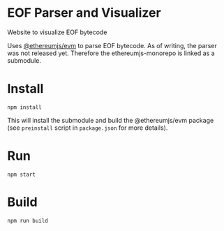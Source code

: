 # EOF Parser and Visualizer

Website to visualize EOF bytecode

Uses [@ethereumjs/evm](https://github.com/ethereumjs/ethereumjs-monorepo/tree/master/packages/evm) to parse EOF bytecode. As of writing, the parser was not released yet. Therefore the ethereumjs-monorepo is linked as a submodule.

# Install

```
npm install
```

This will install the submodule and build the @ethereumjs/evm package (see `preinstall` script in `package.json` for more details).

# Run

```
npm start
```

# Build

```
npm run build
```
